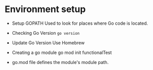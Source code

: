 
# Environment setup
 
* Setup GOPATH
Used to look for places where Go code is located.

* Checking Go Version
`go version`

* Update Go Version
Use Homebrew

* Creating a go module
go mod init functionalTest

* go.mod file defines the module's module path. 
